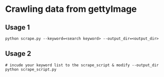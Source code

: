 # Crawling data from gettyImage

## Usage 1
```
python scrape.py --keyword=<search keyword> --output_dir=<output_dir> 
```

## Usage 2 
```
# incude your keyword list to the scrape_script & modify --output_dir
python scrape_script.py
```